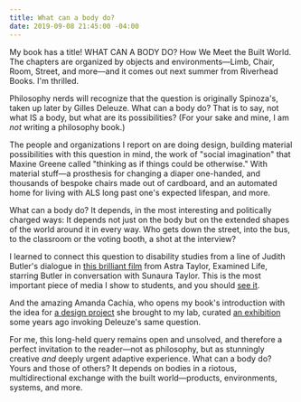```yaml
---
title: What can a body do?
date: 2019-09-08 21:45:00 -04:00
---
```


My book has a title! WHAT CAN A BODY DO? How We Meet the Built World. The chapters are organized by objects and environments—Limb, Chair, Room, Street, and more—and it comes out next summer from Riverhead Books. I'm thrilled. 

Philosophy nerds will recognize that the question is originally Spinoza's, taken up later by Gilles Deleuze. What can a body do? That is to say, not what IS a body, but what are its possibilities? (For your sake and mine, I am *not* writing a philosophy book.)

The people and organizations I report on are doing design, building material possibilities with this question in mind, the work of "social imagination" that Maxine Greene called "thinking as if things could be otherwise." With material stuff—a prosthesis for changing a diaper one-handed, and thousands of bespoke chairs made out of cardboard, and an automated home for living with ALS long past one's expected lifespan, and more.

What can a body do? It depends, in the most interesting and politically charged ways: It depends not just on the body but on the extended shapes of the world around it in every way. Who gets down the street, into the bus, to the classroom or the voting booth, a shot at the interview? 

I learned to connect this question to disability studies from a line of Judith Butler's dialogue in [this brilliant film](https://www.youtube.com/watch?v=k0HZaPkF6qE) from Astra Taylor, Examined Life, starring Butler in conversation with Sunaura Taylor. This is the most important piece of media I show to students, and you should [see it](https://www.youtube.com/watch?v=k0HZaPkF6qE). 

And the amazing Amanda Cachia, who opens my book's introduction with the idea for [a design project](http://aplusa.org/projects/alterpodium-amanda-cachia/) she brought to my lab, curated [an exhibition](http://www.amandacachia.com/curating/what-can-a-body-do/) some years ago invoking Deleuze's same question.

For me, this long-held query remains open and unsolved, and therefore a perfect invitation to the reader—not as philosophy, but as stunningly creative *and* deeply urgent adaptive experience. What can a body do? Yours and those of others? It depends on bodies in a riotous, multidirectional exchange with the built world—products, environments, systems, and more.